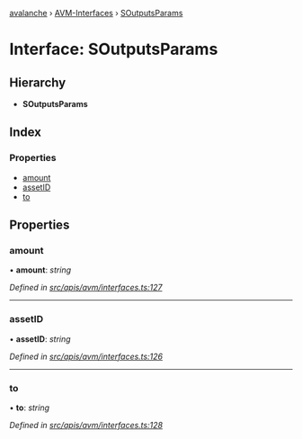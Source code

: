 [avalanche](../README.md) › [AVM-Interfaces](../modules/avm_interfaces.md) › [SOutputsParams](avm_interfaces.soutputsparams.md)

# Interface: SOutputsParams

## Hierarchy

* **SOutputsParams**

## Index

### Properties

* [amount](avm_interfaces.soutputsparams.md#amount)
* [assetID](avm_interfaces.soutputsparams.md#assetid)
* [to](avm_interfaces.soutputsparams.md#to)

## Properties

###  amount

• **amount**: *string*

*Defined in [src/apis/avm/interfaces.ts:127](https://github.com/ava-labs/avalanchejs/blob/62a14d4/src/apis/avm/interfaces.ts#L127)*

___

###  assetID

• **assetID**: *string*

*Defined in [src/apis/avm/interfaces.ts:126](https://github.com/ava-labs/avalanchejs/blob/62a14d4/src/apis/avm/interfaces.ts#L126)*

___

###  to

• **to**: *string*

*Defined in [src/apis/avm/interfaces.ts:128](https://github.com/ava-labs/avalanchejs/blob/62a14d4/src/apis/avm/interfaces.ts#L128)*
